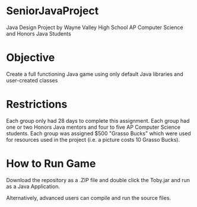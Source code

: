 # SeniorJavaProject

Java Design Project by Wayne Valley High School AP Computer Science and Honors Java Students

# Objective

Create a full functioning Java game using only default Java libraries and user-created classes

# Restrictions

Each group only had 28 days to complete this assignment. Each group had one or two Honors Java mentors and four to five AP Computer Science students. Each group was assigned $500 "Grasso Bucks" which were used for resources used in the project (i.e. a picture costs 10 Grasso Bucks).

# How to Run Game

Download the repository as a .ZIP file and double click the Toby.jar and run as a Java Application.

Alternatively, advanced users can compile and run the source files.

